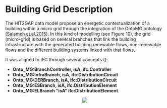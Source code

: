 # Building Grid Description


The HIT2GAP data model propose an energetic contextualization of a building within a micro grid through the integration of the OntoMG ontology [(Salameh et.al,2015)][@Salameh2015]. In this kind of modelling (see Figure 10), the grid (micro-grid) is based on several branches that link the building infrastructure with the generated building renewable flows, non-renewable flows and the different building systems linked with that flows.

It was aligned to IFC through several concepts ():
- **Onto_MG:BranchController, isA, ifc:Controller**
- **Onto_MG:InfraBranch, isA, ifc:DistributionCircuit**
- **Onto_MG:DERBranch, isA, ifc:DistributionCircuit**
- **Onto_MG:ESBranch, isA, ifc:DistributionElement**
- **Onto_MG:ELBranch “isA” ifc:DistributionElement**.


 <div style="text-align:center">
      <img src="http://www.plantuml.com/plantuml/png/DSan3i8m3030hy036akCR1Ig0aihL1uG4gkrb3YHOullquNrxaWSaaKqIOTDjROpWFYlMqat-rX32OKLMLqe6UwFvJHUvcvuT_DhUWxNvKyJAsJV50LY2GrgygoM4_H6AHAler2yOGj2LQcmgtl-0000"/>
  </div>


  [@Salameh2015]: http://dx.doi.org/10.1007/978-3-319-23868-5_33 "Salameh, K., Chbeir, R.,Camblong, H., Tekli, G., Vechiu, I. (2015): A Generic Ontology-Based Information Model for Better Management of Microgrids. Springer International Publishing, 451--466."
